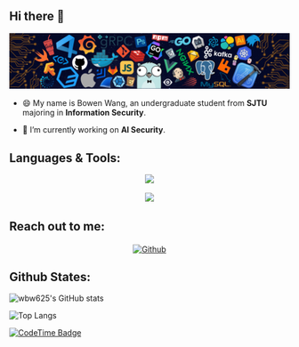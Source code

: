 ## Hi there 👋

<!--
**wbw625/wbw625** is a ✨ _special_ ✨ repository because its `README.md` (this file) appears on your GitHub profile.

Here are some ideas to get you started:

- 🔭 I’m currently working on ...
- 🌱 I’m currently learning ...
- 👯 I’m looking to collaborate on ...
- 🤔 I’m looking for help with ...
- 💬 Ask me about ...
- 📫 How to reach me: ...
- 😄 Pronouns: ...
- ⚡ Fun fact: ...
-->

![Programming](https://raw.githubusercontent.com/wbw625/wbw625/master/assets/Programming.png)

- 😄 My name is Bowen Wang, an undergraduate student from **SJTU** majoring in **Information Security**.

- 🔭 I’m currently working on **AI Security**.


## **Languages & Tools:**

<p align="center">
  <a href="https://skillicons.dev">
    <img src="https://skillicons.dev/icons?i=c,cpp,go,java,python,html,css,js" />
  </a>
</p>
<p align="center">
  <a href="https://skillicons.dev">
    <img src="https://skillicons.dev/icons?i=linux,docker,vim,git,mysql,nginx,react,latex" />
  </a>
</p>

## **Reach out to me:**

<p align="center">
<a href="https://wbw625.github.io/" target="_blank"><img align="center" src="https://img.shields.io/badge/Website-3b5998?style=flat-square&logo=google-chrome&logoColor=white" alt="Github" /></a>
</p>

## **Github States:**

![wbw625's GitHub stats](https://github-readme-stats.vercel.app/api?username=wbw625&show_icons=true&bg_color=00000000)

![Top Langs](https://github-readme-stats.vercel.app/api/top-langs/?username=wbw625&layout=compact&bg_color=00000000)

[![CodeTime Badge](https://img.shields.io/endpoint?style=social&color=222&url=https%3A%2F%2Fapi.codetime.dev%2Fv3%2Fusers%2Fshield%3Fuid%3D30632)](https://codetime.dev)
